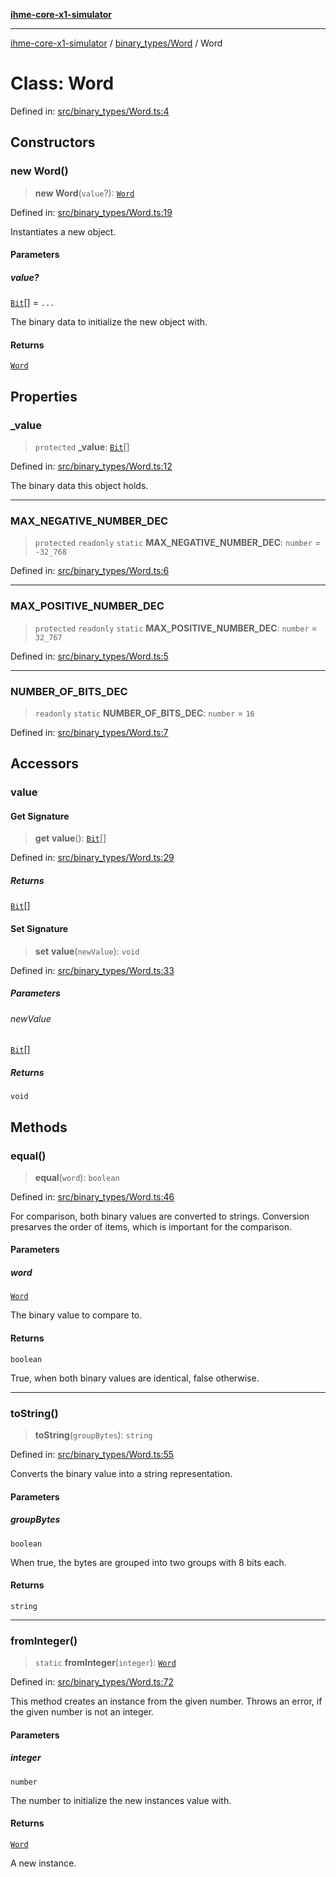 [**ihme-core-x1-simulator**](../../../README.md)

***

[ihme-core-x1-simulator](../../../modules.md) / [binary\_types/Word](../README.md) / Word

# Class: Word

Defined in: [src/binary\_types/Word.ts:4](https://github.com/ProgrammIt/CPU-Simulator/blob/1018f35141b4ad3f48781b12aa9e5f0ba9cc7301/src/binary_types/Word.ts#L4)

## Constructors

### new Word()

> **new Word**(`value`?): [`Word`](Word.md)

Defined in: [src/binary\_types/Word.ts:19](https://github.com/ProgrammIt/CPU-Simulator/blob/1018f35141b4ad3f48781b12aa9e5f0ba9cc7301/src/binary_types/Word.ts#L19)

Instantiates a new object.

#### Parameters

##### value?

[`Bit`](../../Bit/type-aliases/Bit.md)[] = `...`

The binary data to initialize the new object with.

#### Returns

[`Word`](Word.md)

## Properties

### \_value

> `protected` **\_value**: [`Bit`](../../Bit/type-aliases/Bit.md)[]

Defined in: [src/binary\_types/Word.ts:12](https://github.com/ProgrammIt/CPU-Simulator/blob/1018f35141b4ad3f48781b12aa9e5f0ba9cc7301/src/binary_types/Word.ts#L12)

The binary data this object holds.

***

### MAX\_NEGATIVE\_NUMBER\_DEC

> `protected` `readonly` `static` **MAX\_NEGATIVE\_NUMBER\_DEC**: `number` = `-32_768`

Defined in: [src/binary\_types/Word.ts:6](https://github.com/ProgrammIt/CPU-Simulator/blob/1018f35141b4ad3f48781b12aa9e5f0ba9cc7301/src/binary_types/Word.ts#L6)

***

### MAX\_POSITIVE\_NUMBER\_DEC

> `protected` `readonly` `static` **MAX\_POSITIVE\_NUMBER\_DEC**: `number` = `32_767`

Defined in: [src/binary\_types/Word.ts:5](https://github.com/ProgrammIt/CPU-Simulator/blob/1018f35141b4ad3f48781b12aa9e5f0ba9cc7301/src/binary_types/Word.ts#L5)

***

### NUMBER\_OF\_BITS\_DEC

> `readonly` `static` **NUMBER\_OF\_BITS\_DEC**: `number` = `16`

Defined in: [src/binary\_types/Word.ts:7](https://github.com/ProgrammIt/CPU-Simulator/blob/1018f35141b4ad3f48781b12aa9e5f0ba9cc7301/src/binary_types/Word.ts#L7)

## Accessors

### value

#### Get Signature

> **get** **value**(): [`Bit`](../../Bit/type-aliases/Bit.md)[]

Defined in: [src/binary\_types/Word.ts:29](https://github.com/ProgrammIt/CPU-Simulator/blob/1018f35141b4ad3f48781b12aa9e5f0ba9cc7301/src/binary_types/Word.ts#L29)

##### Returns

[`Bit`](../../Bit/type-aliases/Bit.md)[]

#### Set Signature

> **set** **value**(`newValue`): `void`

Defined in: [src/binary\_types/Word.ts:33](https://github.com/ProgrammIt/CPU-Simulator/blob/1018f35141b4ad3f48781b12aa9e5f0ba9cc7301/src/binary_types/Word.ts#L33)

##### Parameters

###### newValue

[`Bit`](../../Bit/type-aliases/Bit.md)[]

##### Returns

`void`

## Methods

### equal()

> **equal**(`word`): `boolean`

Defined in: [src/binary\_types/Word.ts:46](https://github.com/ProgrammIt/CPU-Simulator/blob/1018f35141b4ad3f48781b12aa9e5f0ba9cc7301/src/binary_types/Word.ts#L46)

For comparison, both binary values are converted to strings.
Conversion presarves the order of items, which is important for the comparison.

#### Parameters

##### word

[`Word`](Word.md)

The binary value to compare to.

#### Returns

`boolean`

True, when both binary values are identical, false otherwise.

***

### toString()

> **toString**(`groupBytes`): `string`

Defined in: [src/binary\_types/Word.ts:55](https://github.com/ProgrammIt/CPU-Simulator/blob/1018f35141b4ad3f48781b12aa9e5f0ba9cc7301/src/binary_types/Word.ts#L55)

Converts the binary value into a string representation.

#### Parameters

##### groupBytes

`boolean`

When true, the bytes are grouped into two groups with 8 bits each.

#### Returns

`string`

***

### fromInteger()

> `static` **fromInteger**(`integer`): [`Word`](Word.md)

Defined in: [src/binary\_types/Word.ts:72](https://github.com/ProgrammIt/CPU-Simulator/blob/1018f35141b4ad3f48781b12aa9e5f0ba9cc7301/src/binary_types/Word.ts#L72)

This method creates an instance from the given number.
Throws an error, if the given number is not an integer.

#### Parameters

##### integer

`number`

The number to initialize the new instances value with.

#### Returns

[`Word`](Word.md)

A new instance.
